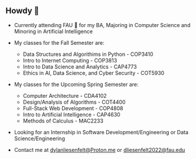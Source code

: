## Howdy 👋 
- Currently attending FAU 🦉 for my BA, Majoring in Computer Science and Minoring in Artificial Intelligence
 
- My classes for the Fall Semester are:
  * Data Structures and Algorithims in Python - COP3410
  * Intro to Internet Computing - COP3813
  * Intro to Data Science and Analytics - CAP4773
  * Ethics in  AI, Data Science, and Cyber Security - COT5930
 
- My classes for the Upcoming Spring Semester are:
  * Computer Architecture - CDA4102
  * Design/Analysis of Algorithms - COT4400
  * Full-Stack Web Development - COP4808
  * Intro to Artificial Intelligence - CAP4630
  * Methods of Calculus - MAC2233
 
- Looking for an Internship in Software Development/Engineering or Data Science/Engineering
- Contact me at dylanliesenfelt@Proton.me or dliesenfelt2022@fau.edu
<!--
**DylanLiesenfelt/DylanLiesenfelt** is a ✨ _special_ ✨ repository because its `README.md` (this file) appears on your GitHub profile.

Here are some ideas to get you started:

- 🔭 I’m currently working on ...
- 🌱 I’m currently learning ...
- 👯 I’m looking to collaborate on ...
- 🤔 I’m looking for help with ...
- 💬 Ask me about ...
- 📫 How to reach me: ...
- 😄 Pronouns: ...
- ⚡ Fun fact: ...
-->


